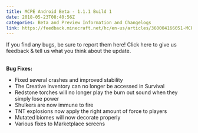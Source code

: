 ```yaml
---
title: MCPE Android Beta - 1.1.1 Build 1
date: 2018-05-23T08:40:56Z
categories: Beta and Preview Information and Changelogs
link: https://feedback.minecraft.net/hc/en-us/articles/360004166051-MCPE-Android-Beta-1-1-1-Build-1
---
```


If you find any bugs, be sure to report them here! Click here to give us feedback & tell us what you think about the update.

\
**Bug Fixes:**

-   Fixed several crashes and improved stability
-   The Creative inventory can no longer be accessed in Survival
-   Redstone torches will no longer play the burn out sound when they simply lose power
-   Shulkers are now immune to fire
-   TNT explosions now apply the right amount of force to players
-   Mutated biomes will now decorate properly
-   Various fixes to Marketplace screens

<div>

 

</div>
